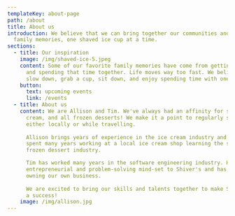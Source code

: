 ```yaml
---
templateKey: about-page
path: /about
title: About us
introduction: We believe that we can bring together our communities and create life-long 
  family memories, one shaved ice cup at a time.
sections:
  - title: Our inspiration
    image: /img/shaved-ice-5.jpeg
    content: Some of our favorite family memories have come from getting shaved ice and
      and spending that time together. Life moves way too fast. We believe its best to
      slow down, grab a cup, sit down, and enjoy spending time with one another.
    button:
      text: upcoming events
      link: /events
  - title: About us
    content: We are Allison and Tim. We've always had an affinity for shaved ice, ice
      cream, and all frozen desserts! We make it a point to regularly stop for a tasty treat, 
      either locally or while travelling.
      
      Allison brings years of experience in the ice cream industry and holds an MBA. She 
      spent many years working at a local ice cream shop learning the skills needed for the 
      frozen dessert industry. 

      Tim has worked many years in the software engineering industry. He brings an 
      entrepreneurial and problem-solving mind-set to Shiver's and has always had a dream of 
      owning our own business. 
      
      We are excited to bring our skills and talents together to make Shiver's Shave Ice
      a success!
    image: /img/allison.jpg
---
```

